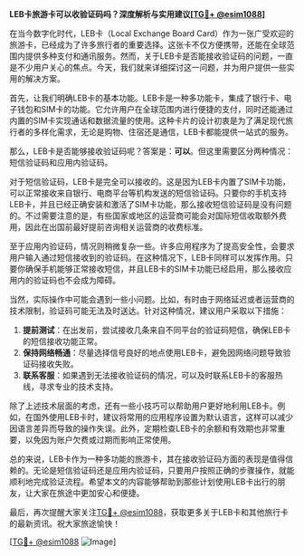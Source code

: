**LEB卡旅游卡可以收验证码吗？深度解析与实用建议[[TG💪+ @esim1088](https://t.me/s/esim1088)]**

在当今数字化时代，LEB卡（Local Exchange Board Card）作为一张广受欢迎的旅游卡，已经成为了许多旅行者的重要选择。这张卡不仅方便携带，还能在全球范围内提供多种支付和通讯服务。然而，关于LEB卡是否能接收验证码的问题，一直是不少用户关心的焦点。今天，我们就来详细探讨这一问题，并为用户提供一些实用的解决方案。

首先，让我们明确LEB卡的基本功能。LEB卡是一种多功能卡，集成了银行卡、电子钱包和SIM卡的功能。它允许用户在全球范围内进行便捷的支付，同时还能通过内置的SIM卡实现通话和数据流量的使用。这种卡片的设计初衷是为了满足现代旅行者的多样化需求，无论是购物、住宿还是通信，LEB卡都能提供一站式的服务。

那么，LEB卡是否能够接收验证码呢？答案是：**可以**。但这里需要区分两种情况：短信验证码和应用内验证码。

对于短信验证码，LEB卡是完全可以接收的。这是因为LEB卡内置了SIM卡功能，可以正常接收来自银行、电商平台等机构发送的短信验证码。只要你的手机支持LEB卡，并且已经正确安装和激活了SIM卡功能，那么接收短信验证码是没有问题的。不过需要注意的是，有些国家或地区的运营商可能会对国际短信收取额外费用，因此在出国前最好提前咨询相关运营商的收费标准。

至于应用内验证码，情况则稍微复杂一些。许多应用程序为了提高安全性，会要求用户输入通过短信接收到的验证码。在这种情况下，LEB卡同样可以发挥作用。只要你确保手机能够正常接收短信，并且LEB卡的SIM卡功能已经启用，那么接收应用内的验证码也不会成为障碍。

当然，实际操作中可能会遇到一些小问题。比如，有时由于网络延迟或者运营商的技术限制，验证码可能无法及时送达。针对这种情况，建议用户采取以下措施：

1. **提前测试**：在出发前，尝试接收几条来自不同平台的验证码短信，确保LEB卡的短信接收功能正常。
2. **保持网络畅通**：尽量选择信号良好的地点使用LEB卡，避免因网络问题导致验证码接收失败。
3. **联系客服**：如果遇到无法接收验证码的情况，可以及时联系LEB卡的客服热线，寻求专业的技术支持。

除了上述技术层面的考虑，还有一些小技巧可以帮助用户更好地利用LEB卡。例如，在国外使用LEB卡时，建议将常用的应用程序设置为默认语言，这样可以减少因语言差异而导致的操作失误。此外，定期检查LEB卡的余额和有效期也非常重要，以免因为账户欠费或过期而影响正常使用。

总的来说，LEB卡作为一种多功能的旅游卡，其在接收验证码方面的表现是值得信赖的。无论是短信验证码还是应用内验证码，只要用户按照正确的步骤操作，就能顺利地完成验证流程。希望本文的内容能够帮助到那些计划使用LEB卡出行的朋友，让大家在旅途中更加安心和便捷。

最后，再次提醒大家关注[TG💪+ @esim1088](https://t.me/s/esim1088)，获取更多关于LEB卡和其他旅行卡的最新资讯。祝大家旅途愉快！

[[TG💪+ @esim1088](https://t.me/s/esim1088) ![Image](https://i.postimg.cc/4NQfJmqS/Snipaste-2025-05-13-00-14-12.png)]